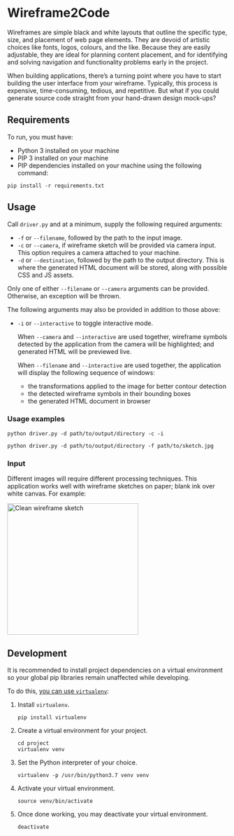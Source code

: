 # Wireframe2Code

Wireframes are simple black and white layouts that outline the specific type, size, and placement of web page elements.
They are devoid of artistic choices like fonts, logos, colours, and the like.
Because they are easily adjustable, they are ideal for planning content placement, 
and for identifying and solving navigation and functionality problems early in the project.

When building applications, there’s a turning point where you have to start building the user interface
from your wireframe. Typically, this process is expensive, time-consuming, tedious, and repetitive.
But what if you could generate source code straight from your hand-drawn design mock-ups?

## Requirements

To run, you must have:

- Python 3 installed on your machine
- PIP 3 installed on your machine
- PIP dependencies installed on your machine using the following command:

```
pip install -r requirements.txt
```

## Usage

Call `driver.py` and at a minimum, supply the following required arguments:

- `-f` or `--filename`, followed by the path to the input image.
- `-c` or `--camera`, if wireframe sketch will be provided via camera input.
  This option requires a camera attached to your machine.
- `-d` or `--destination`, followed by the path to the output directory.
  This is where the generated HTML document will be stored, along with possible CSS and JS assets.

Only one of either `--filename` or `--camera` arguments can be provided. Otherwise, an exception will be thrown.

The following arguments may also be provided in addition to those above:

- `-i` or `--interactive` to toggle interactive mode.

    When `--camera` and `--interactive` are used together,
    wireframe symbols detected by the application from the camera will be highlighted;
    and generated HTML will be previewed live.
  
    When `--filename` and `--interactive` are used together, 
    the application will display the following sequence of windows:
  
    - the transformations applied to the image for better contour detection
    - the detected wireframe symbols in their bounding boxes
    - the generated HTML document in browser

### Usage examples

```
python driver.py -d path/to/output/directory -c -i
```

```
python driver.py -d path/to/output/directory -f path/to/sketch.jpg
```

### Input

Different images will require different processing techniques.
This application works well with wireframe sketches on paper; blank ink over white canvas.
For example:

<img src="https://i.imgur.com/I5jCKay.jpg" width=300 alt="Clean wireframe sketch"/>

## Development

It is recommended to install project dependencies on a virtual environment
so your global pip libraries remain unaffected while developing.

To do this, [you can use `virtualenv`](https://docs.python-guide.org/dev/virtualenvs/):

1. Install `virtualenv`.

    ```
   pip install virtualenv
   ```

2. Create a virtual environment for your project.

    ```
    cd project
    virtualenv venv
    ```

3. Set the Python interpreter of your choice.

    ```
   virtualenv -p /usr/bin/python3.7 venv venv
    ```

4. Activate your virtual environment.

    ```
    source venv/bin/activate
    ```

5. Once done working, you may deactivate your virtual environment.

    ```
    deactivate
    ```